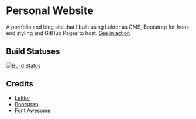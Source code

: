 # Personal Website
A portfolio and blog site that I built using Lektor as CMS, Bootstrap for 
front-end styling and GitHub Pages to host. 
[See in action](http:sirajussalekin.com)

## Build Statuses

[![Build Status](https://travis-ci.org/salekinsirajus/personal_site.png?branch=master)](https://travis-ci.org/salekinsirajus/personal_site)

## Credits
- [Lektor](https://getlektor.com)
- [Bootstrap](https://getbootstrap.com/) 
- [Font Awesome](https://fontawesome.com/)
